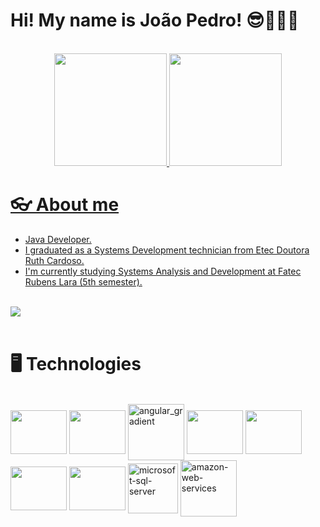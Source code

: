 # Hi! My name is João Pedro! 😎👨🏽‍💻

<br>

<div align="center">
  <a href="https://github.com/JPedro759">
  <img height="180em" src="https://github-readme-stats.vercel.app/api?username=JPedro759&show_icons=true&theme=tokyonight"/>
  <img height="180em" src="https://github-readme-stats.vercel.app/api/top-langs/?username=JPedro759&layout=compact&langs_count=7&theme=tokyonight"/>
</div>

# 👓 About me
<div>
  <ul>
    <li>Java Developer.</li>
    <li>I graduated as a Systems Development technician from Etec Doutora Ruth Cardoso.</li>
    <li>I'm currently studying Systems Analysis and Development at Fatec Rubens Lara (5th semester).</li>
  </ul>
  <br>
  <a href="https://www.linkedin.com/in/joão-pedro-melo-65678322b" target="_blank"><img src="https://img.shields.io/badge/-LinkedIn-%230077B5?style=for-the-badge&logo=linkedin&logoColor=white" target="_blank"></a>
</div>

<br>

# 🖥️ Technologies
<div style="display: inline_block">
 <br>
  <img align="center" height="70" width="90" src="https://cdn.jsdelivr.net/gh/devicons/devicon/icons/javascript/javascript-original.svg" />
  <img align="center" height="70" width="90" src="https://cdn.jsdelivr.net/gh/devicons/devicon/icons/typescript/typescript-original.svg" />
  <img align="center" height="90" width="90" alt="angular_gradient" src="https://github.com/JPedro759/JPedro759/assets/77515431/5678c171-4d02-414c-8304-c76c704e4368">
  <img align="center" height="70" width="90" src="https://cdn.jsdelivr.net/gh/devicons/devicon/icons/sass/sass-original.svg" />   
  <img align="center" height="70" width="90" src="https://cdn.jsdelivr.net/gh/devicons/devicon/icons/java/java-original.svg" />
  <img align="center" height="70" width="90" src="https://cdn.jsdelivr.net/gh/devicons/devicon/icons/spring/spring-original.svg" />
  <img align="center" height="70" width="90" src="https://cdn.jsdelivr.net/gh/devicons/devicon/icons/postgresql/postgresql-original.svg" />
  <img align="center" height="80" width="80" src="https://img.icons8.com/color/480/microsoft-sql-server.png" alt="microsoft-sql-server"/>
  <img align="center" height="90" width="90" src="https://img.icons8.com/color/96/amazon-web-services.png" alt="amazon-web-services"/>
</div>
